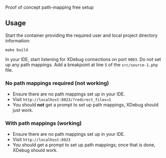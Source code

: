 Proof of concept path-mapping free setup

## Usage

Start the container providing the required user and local project directory information:

```
make build
```

In your IDE, start listening for XDebug connections on port `9003`.
Do not set up any path mappings.
Add a breakpoint at line `5` of the `src/source-1.php` file.

### No path mappings required (not working)
* Ensure there are no path mappings set up in your IDE.
* Visit `http://localhost:8923/?redirect_files=1`
* You should **not** get a prompt to set up path mappings, XDebug should just work.

### With path mappings (working)
* Ensure there are no path mappings set up in your IDE.
* Visit `http://localhost:8923`
* You should get a prompt to set up path mappings; once that is done, XDebug should work.
